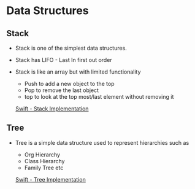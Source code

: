 # Data Structures

## Stack
* Stack is one of the simplest data structures.
* Stack has LIFO - Last In first out order
* Stack is like an array but with limited functionality
	* Push to add a new object to the top
	* Pop to remove the last object
	* top to look at the top most/last element without removing it
	
	[Swift - Stack Implementation](Stack.md)

## Tree

* Tree is a simple data structure used to represent hierarchies such as
	* Org Hierarchy
	* Class Hierarchy
	* Family Tree etc
	
	[Swift - Tree Implementation](Tree.md)